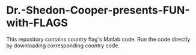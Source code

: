 # Dr.-Shedon-Cooper-presents-FUN-with-FLAGS
This repository contains country flag's Matlab code. Run the code directly by downloading corresponding country code.
